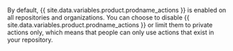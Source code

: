 By default, {{ site.data.variables.product.prodname_actions }} is enabled on all repositories and organizations. You can choose to disable {{ site.data.variables.product.prodname_actions }} or limit them to private actions only, which means that people can only use actions that exist in your repository.
